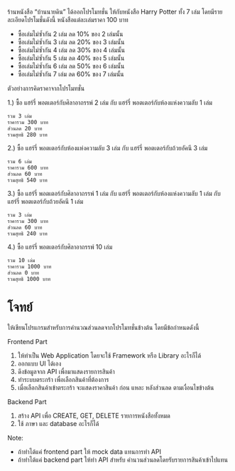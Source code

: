 ร้านหนังสือ “บ้านนายดิน” ได้ออกโปรโมทชั่น ให้กับหนังสือ Harry Potter ทั้ง 7 เล่ม
โดยมีรายละเอียดโปรโมชั่นดังนี้
หนังสือแต่ละเล่มราคา 100 บาท
 - ซื้อเล่มไม่ซ้ำกัน 2 เล่ม ลด 10% ของ 2 เล่มนั้น
 - ซื้อเล่มไม่ซ้ำกัน 3 เล่ม ลด 20% ของ 3 เล่มนั้น
 - ซื้อเล่มไม่ซ้ำกัน 4 เล่ม ลด 30% ของ 4 เล่มนั้น
 - ซื้อเล่มไม่ซ้ำกัน 5 เล่ม ลด 40% ของ 5 เล่มนั้น
 - ซื้อเล่มไม่ซ้ำกัน 6 เล่ม ลด 50% ของ 6 เล่มนั้น
 - ซื้อเล่มไม่ซ้ำกัน 7 เล่ม ลด 60% ของ 7 เล่มนั้น

ตัวอย่างการคิดราคาจากโปรโมทชั่น

1.) ซื้อ แฮร์รี่ พอตเตอร์กับศิลาอาถรรพ์  2 เล่ม กับ แฮร์รี่ พอตเตอร์กับห้องแห่งความลับ 1 เล่ม 
```
รวม 3 เล่ม
ราคารวม 300 บาท
ส่วนลด 20 บาท
รวมสุทธิ 280 บาท
```

2.) ซื้อ แฮร์รี่ พอตเตอร์กับห้องแห่งความลับ 3 เล่ม กับ แฮร์รี่ พอตเตอร์กับถ้วยอัคนี 3 เล่ม
```
รวม 6 เล่ม
ราคารวม 600 บาท
ส่วนลด 60 บาท
รวมสุทธิ 540 บาท
```

3.) ซื้อ แฮร์รี่ พอตเตอร์กับศิลาอาถรรพ์  1 เล่ม กับ แฮร์รี่ พอตเตอร์กับห้องแห่งความลับ 1 เล่ม กับ แฮร์รี่ พอตเตอร์กับถ้วยอัคนี 1 เล่ม
```
รวม 3 เล่ม
ราคารวม 300 บาท
ส่วนลด 60 บาท
รวมสุทธิ 240 บาท
```

4.) ซื้อ แฮร์รี่ พอตเตอร์กับศิลาอาถรรพ์  10 เล่ม 
```
รวม 10 เล่ม
ราคารวม 1000 บาท
ส่วนลด 0 บาท
รวมสุทธิ 1000 บาท
```

# โจทย์

ให้เขียนโปรแกรมสำหรับการคำนวณส่วนลดจากโปรโมทชั่นข้างต้น โดยมีข้อกำหนดดังนี้

Frontend Part
1. ให้ทำเป็น Web Application โดยจะใช้ Framework หรือ Library อะไรก็ได้
2. ออกแบบ UI ได้เอง
3. ดึงข้อมูลจาก API เพื่อมาแสดงรายการสินค้า
4. ทำระบบตระกร้า เพื่อเลือกสินค้าที่ต้องการ
5. เมื่อเลือกสินค้าเข้าตระกร้า จะแสดงราคาสินค้า ก่อน แหละ หลังส่วนลด ตามเงื่อนไขข้างต้น

Backend Part
1. สร้าง API เพื่อ CREATE, GET, DELETE รายการหนังสือทั้งหมด
2. ใช้ ภาษา และ database อะไรก็ได้

Note:
- ถ้าทำได้แค่ frontend part ให้ mock data แทนการทำ API
- ถ้าทำได้แค่ backend part ให้ทำ API สำหรับ คำนวนส่วนลดโดยรับรายการสินค้าเข้าไปแทน
